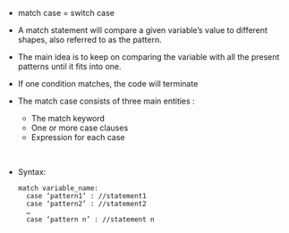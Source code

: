 - match case = switch case

* A match statement will compare a given variable’s value to different shapes, also referred to as the pattern.

* The main idea is to keep on comparing the variable with all the present patterns until it fits into one.

* If one condition matches, the code will terminate

* The match case consists of three main entities :

  - The match keyword
  - One or more case clauses
  - Expression for each case

&nbsp;

- Syntax:

  ```
  match variable_name:
    case ‘pattern1’ : //statement1
    case ‘pattern2’ : //statement2
    …
    case ‘pattern n’ : //statement n
  ```

